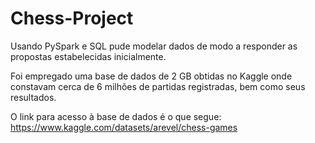 # Chess-Project


Usando PySpark e SQL pude modelar dados de modo a responder as propostas estabelecidas inicialmente.

Foi empregado uma base de dados de 2 GB obtidas no Kaggle onde constavam cerca de 6 milhões de partidas registradas, bem como seus resultados.

O link para acesso à base de dados é o que segue: https://www.kaggle.com/datasets/arevel/chess-games
